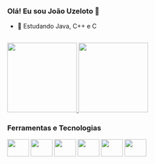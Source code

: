 ### Olá! Eu sou João Uzeloto 👋

- 🌱 Estudando Java, C++ e C
  ##
<div>
<a href="https://github.com/joaouzeloto">
<img height="160em" src="https://github-readme-stats.vercel.app/api/top-langs/?username=joaouzeloto&layout=compact&langs_count=7&theme=graywhite"/> <img height="160em" src="https://github-readme-stats.vercel.app/api?username=joaouzeloto&show_icons=true&theme=graywhite&include_all_commits=true&count_private=true"/>
</div>
<a><h3>Ferramentas e Tecnologias</h3></a>  
<div>  
<a><img src="https://cdn.jsdelivr.net/gh/devicons/devicon/icons/html5/html5-original.svg" width="50" height="40"/></a>
<a><img src="https://cdn.jsdelivr.net/gh/devicons/devicon/icons/css3/css3-original.svg" width="50" height="40"/></a> 
<a><img src="https://cdn.jsdelivr.net/gh/devicons/devicon/icons/python/python-original.svg" width="50" height="40"/></a> 
<a><img src="https://cdn.jsdelivr.net/gh/devicons/devicon/icons/cplusplus/cplusplus-original.svg" width="50" height="40"/></a>
<a><img src="https://cdn.jsdelivr.net/gh/devicons/devicon/icons/c/c-original.svg" width="50" height="40" /></a>
<a><img src="https://cdn.jsdelivr.net/gh/devicons/devicon/icons/java/java-original-wordmark.svg"  width="50" height="40"/></a>
 </div>
 
  
